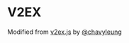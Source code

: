 # V2EX

Modified from [v2ex.js](https://github.com/chavyleung/scripts/blob/master/v2ex/README.md) by [@chavyleung](https://github.com/chavyleung)
